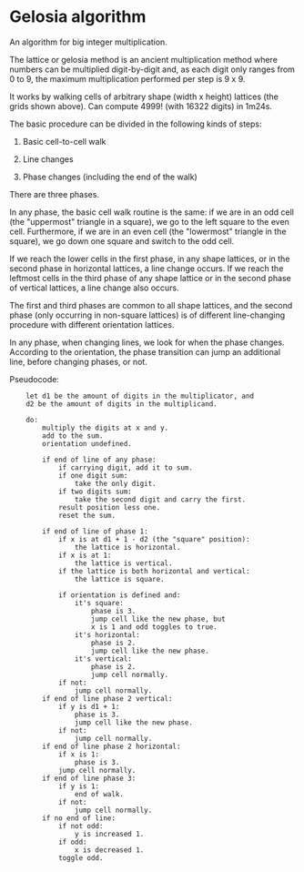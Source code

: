 # Gelosia algorithm
An algorithm for big integer multiplication.

The lattice or gelosia method is an ancient multiplication method where numbers can be multiplied digit-by-digit and, as each digit only ranges from 0 to 9, the maximum multiplication performed per step is 9 x 9.

It works by walking cells of arbitrary shape (width x height) lattices (the grids shown above). Can compute 4999! (with 16322 digits) in 1m24s.

The basic procedure can be divided in the following kinds of steps:

1) Basic cell-to-cell walk

2) Line changes

3) Phase changes (including the end of the walk)

There are three phases.

In any phase, the basic cell walk routine is the same: if we are in an odd cell (the "uppermost" triangle in a square), we go to the left square to the even cell. Furthermore, if we are in an even cell (the "lowermost" triangle in the square), we go down one square and switch to the odd cell.

If we reach the lower cells in the first phase, in any shape lattices, or in the second phase in horizontal lattices, a line change occurs. If we reach the leftmost cells in the third phase of any shape lattice or in the second phase of vertical lattices, a line change also occurs.

The first and third phases are common to all shape lattices, and the second phase (only occurring in non-square lattices) is of different line-changing procedure with different orientation lattices.

In any phase, when changing lines, we look for when the phase changes. According to the orientation, the phase transition can jump an additional line, before changing phases, or not.

Pseudocode:

```
    let d1 be the amount of digits in the multiplicator, and 
    d2 be the amount of digits in the multiplicand.

    do:
        multiply the digits at x and y.
        add to the sum.
        orientation undefined.

        if end of line of any phase:
            if carrying digit, add it to sum.
            if one digit sum:
                take the only digit.
            if two digits sum:
                take the second digit and carry the first.
            result position less one.
            reset the sum.
        
        if end of line of phase 1:
            if x is at d1 + 1 - d2 (the "square" position):
                the lattice is horizontal.
            if x is at 1:
                the lattice is vertical.
            if the lattice is both horizontal and vertical:
                the lattice is square.

            if orientation is defined and:
                it's square:
                    phase is 3.
                    jump cell like the new phase, but 
                    x is 1 and odd toggles to true.
                it's horizontal:
                    phase is 2.
                    jump cell like the new phase.
                it's vertical:
                    phase is 2.
                    jump cell normally.
            if not:
                jump cell normally.
        if end of line phase 2 vertical:
            if y is d1 + 1:
                phase is 3.
                jump cell like the new phase.
            if not:
                jump cell normally.
        if end of line phase 2 horizontal:
            if x is 1:
                phase is 3.
            jump cell normally.
        if end of line phase 3:
            if y is 1:
                end of walk.
            if not:
                jump cell normally.
        if no end of line:
            if not odd:
                y is increased 1.
            if odd:
                x is decreased 1.
            toggle odd.
```
